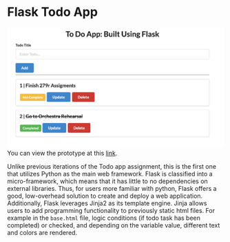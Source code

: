 # Flask Todo App
![Page Demo](demo.png)
You can view the prototype at this [link](https://psong-flask-todo-app.herokuapp.com/).

Unlike previous iterations of the Todo app assignment, this is the first one that utilizes Python as the main web framework. 
Flask is classified into a micro-framework, which means that it has little to no dependencies on external libraries. Thus, for 
users more familiar with python, Flask offers a good, low-overhead solution to create and deploy a web application. Additionally, 
Flask leverages Jinja2 as its template engine. Jinja allows users to add programming functionality to previously static html files. 
For example in the `base.html` file, logic conditions (if todo task has been completed) or checked, and depending on the variable 
value, different text and colors are rendered.
